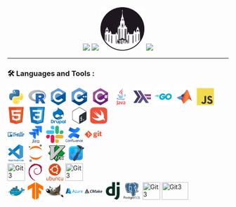 <div id="header" align="center">
  <img src="https://media.giphy.com/media/IWiAPmq1HS9QZRu8PT/giphy-downsized-large.gif" width="100"/>
  <img src="https://media.giphy.com/media/hqU2KkjW5bE2v2Z7Q2/giphy.gif" width="100"/>
  <a href="https://istina.msu.ru/profile/xnikon/"><img src="https://github.com/charonxnikon/SHADERTOY_projects/blob/main/msu.png" width="100"/></a>  <a href="https://istina.msu.ru/profile/xnikon/"><img src="https://media.giphy.com/media/LdY9N2X4CrMzb4weLx/giphy.gif" width="100"/></a>
</div>

---
### :hammer_and_wrench: Languages and Tools :
<div>
  <img src="https://github.com/devicons/devicon/blob/master/icons/python/python-original.svg" title="Java" alt="Java" width="40" height="40"/>&nbsp;
  <img src="https://github.com/devicons/devicon/blob/master/icons/r/r-original.svg" title="React" alt="React" width="40" height="40"/>&nbsp;
  <img src="https://github.com/devicons/devicon/blob/master/icons/c/c-original.svg" title="Spring" alt="Spring" width="40" height="40"/>&nbsp;
  <img src="https://github.com/devicons/devicon/blob/master/icons/cplusplus/cplusplus-original.svg" title="Material UI" alt="Material UI" width="40" height="40"/>&nbsp;
   <img src="https://github.com/devicons/devicon/blob/master/icons/csharp/csharp-original.svg" title="Material UI" alt="Material UI" width="40" height="40"/>&nbsp;
   <img src="https://github.com/devicons/devicon/blob/master/icons/java/java-original-wordmark.svg" title="Firebase" alt="Firebase" width="40" height="40"/>&nbsp;
  <img src="https://github.com/devicons/devicon/blob/master/icons/haskell/haskell-original.svg" title="Redux" alt="Redux " width="40" height="40"/>&nbsp;
  <img src="https://github.com/devicons/devicon/blob/master/icons/go/go-original-wordmark.svg" title="MySQL"  alt="MySQL" width="40" height="40"/>&nbsp;
  <img src="https://github.com/devicons/devicon/blob/master/icons/matlab/matlab-original.svg" title="Firebase" alt="Firebase" width="40" height="40"/>&nbsp;
  <img src="https://github.com/devicons/devicon/blob/master/icons/javascript/javascript-original.svg" title="HTML5" alt="HTML" width="40" height="40"/>&nbsp;
  <img src="https://github.com/devicons/devicon/blob/master/icons/html5/html5-original.svg" title="HTML5" alt="HTML" width="40" height="40"/>&nbsp;
  <img src="https://github.com/devicons/devicon/blob/master/icons/css3/css3-original.svg" title="HTML54" alt="HTML54" width="40" height="40"/>&nbsp;
  <img src="https://github.com/devicons/devicon/blob/master/icons/drupal/drupal-original-wordmark.svg" title="Gatsby"  alt="Gatsby" width="40" height="40"/>&nbsp;
      <img src="https://github.com/devicons/devicon/blob/master/icons/bash/bash-plain.svg" title="Git3" **alt="Git3" width="40" height="40"/>
    <img src="https://github.com/devicons/devicon/blob/master/icons/swift/swift-original.svg" title="Gatsby"  alt="Gatsby" width="40" height="40"/>&nbsp;
  <br>
    <img src="https://github.com/devicons/devicon/blob/master/icons/trello/trello-plain-wordmark.svg" title="Git3" **alt="Git3" width="40" height="40"/>
    <img src="https://github.com/devicons/devicon/blob/master/icons/jira/jira-original-wordmark.svg" title="Git3" **alt="Git3" width="40" height="40"/>
  <img src="https://github.com/devicons/devicon/blob/master/icons/slack/slack-original.svg" title="Git3" **alt="Git3" width="40" height="40"/>
    <img src="https://github.com/devicons/devicon/blob/master/icons/confluence/confluence-original-wordmark.svg" title="Git3" **alt="Git3" width="40" height="40"/>
   <img src="https://github.com/devicons/devicon/blob/master/icons/git/git-plain-wordmark.svg" title="Git5" **alt="Git5" width="40" height="40"/>
  <br>
    <img src="https://github.com/devicons/devicon/blob/master/icons/vscode/vscode-original-wordmark.svg" title="Git" **alt="Git" width="40" height="40"/>
  <img src="https://github.com/devicons/devicon/blob/master/icons/jupyter/jupyter-original.svg" title="NodeJS" alt="NodeJS" width="40" height="40"/>&nbsp;
  <img src="https://github.com/devicons/devicon/blob/master/icons/vim/vim-original.svg" title="Git3" **alt="Git3" width="40" height="40"/>
    <img src="https://github.com/devicons/devicon/blob/master/icons/xcode/xcode-original.svg" title="Git5" **alt="Git5" width="40" height="40"/>
  <br>
       <img src="https://upload.wikimedia.org/wikipedia/commons/thumb/2/22/MacOS_logo_%282017%29.svg/2060px-MacOS_logo_%282017%29.svg.png" title="Git3"**alt="Git3" width="40" height="40"/>
    <img src="https://github.com/devicons/devicon/blob/master/icons/debian/debian-original.svg" title="Git3" **alt="Git3" width="40" height="40"/>
     <img src="https://github.com/devicons/devicon/blob/master/icons/ubuntu/ubuntu-plain-wordmark.svg" title="Git3" **alt="Git3" width="40" height="40"/>
  <img src="https://upload.wikimedia.org/wikipedia/commons/thumb/2/2b/Kali-dragon-icon.svg/2048px-Kali-dragon-icon.svg.png" title="Git3" **alt="Git3" width="40" height="40"/>
  <br>
    <img src="https://github.com/devicons/devicon/blob/master/icons/docker/docker-original.svg" title="Git3" **alt="Git3" width="40" height="40"/>
   <img src="https://github.com/devicons/devicon/blob/master/icons/tensorflow/tensorflow-original.svg" title="Git3" **alt="Git3" width="40" height="40"/>
    <img src="https://github.com/devicons/devicon/blob/master/icons/gimp/gimp-original.svg" title="Git3" **alt="Git3" width="40" height="40"/>
  <img src="https://github.com/devicons/devicon/blob/master/icons/azure/azure-original-wordmark.svg" title="Git3" **alt="Git3" width="40" height="40"/>
  <img src="https://github.com/devicons/devicon/blob/master/icons/cmake/cmake-original-wordmark.svg" title="Git3" **alt="Git3" width="40" height="40"/>
  <img src="https://github.com/devicons/devicon/blob/master/icons/django/django-plain.svg" title="Git3" **alt="Git3" width="40" height="40"/>
 <img src="https://github.com/devicons/devicon/blob/master/icons/postgresql/postgresql-original-wordmark.svg" title="Git3" **alt="Git3" width="40" height="40"/>
  <img src="https://cdn.cdnlogo.com/logos/c/57/clickhouse.svg" title="Git3" **alt="Git3" width="40" height="40"/>
  <img src="https://upload.wikimedia.org/wikipedia/commons/thumb/0/0e/Hadoop_logo.svg/1024px-Hadoop_logo.svg.png" title="Git3" **alt="Git3" width="60" height="40"/>
  
</div>

